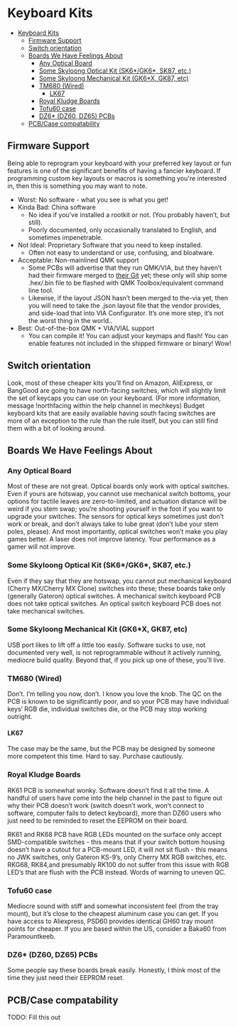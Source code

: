# Keyboard Kits

- [Keyboard Kits](#keyboard-kits)
  - [Firmware Support](#firmware-support)
  - [Switch orientation](#switch-orientation)
  - [Boards We Have Feelings About](#boards-we-have-feelings-about)
    - [Any Optical Board](#any-optical-board)
    - [Some Skyloong Optical Kit (SK6*/GK6*, SK87, etc.)](#some-skyloong-optical-kit-sk6gk6-sk87-etc)
    - [Some Skyloong Mechanical Kit (GK6*X, GK87, etc)](#some-skyloong-mechanical-kit-gk6x-gk87-etc)
    - [TM680 (Wired)](#tm680-wired)
      - [LK67](#lk67)
    - [Royal Kludge Boards](#royal-kludge-boards)
    - [Tofu60 case](#tofu60-case)
    - [DZ6* (DZ60, DZ65) PCBs](#dz6-dz60-dz65-pcbs)
  - [PCB/Case compatability](#pcbcase-compatability)

## Firmware Support

Being able to reprogram your keyboard with your preferred key layout or fun features is one of the significant benefits of having a fancier keyboard. If programming custom key layouts or macros is something you're interested in, then this is something you may want to note.

- Worst: No software - what you see is what you get!
- Kinda Bad: China software
  - No idea if you’ve installed a rootkit or not. (You probably haven’t, but still).
  - Poorly documented, only occasionally translated to English, and sometimes impenetrable.
- Not Ideal: Proprietary Software that you need to keep installed.
  - Often not easy to understand or use, confusing, and bloatware.
- Acceptable: Non-mainlined QMK support
  - Some PCBs will advertise that they run QMK/VIA, but they haven’t had their firmware merged to [their Git](https://github.com/qmk/qmk_firmware/tree/master/keyboards) yet; these only will ship some .hex/.bin file to be flashed with QMK Toolbox/equivalent command line tool.
  - Likewise, if the layout JSON hasn’t been merged to the-via yet, then you will need to take the .json layout file that the vendor provides, and side-load that into VIA Configurator. It’s one more step, it’s not the worst thing in the world..
- Best: Out-of-the-box QMK + VIA/VIAL support
  - You can compile it! You can adjust your keymaps and flash! You can enable features not included in the shipped firmware or binary! Wow!

## Switch orientation

Look, most of these cheaper kits you’ll find on Amazon, AliExpress, or BangGood are going to have north-facing switches, which will slightly limit the set of keycaps you can use on your keyboard. (For more information, message !northfacing within the help channel in mechkeys)
Budget keyboard kits that are easily available having south facing switches are more of an exception to the rule than the rule itself, but you can still find them with a bit of looking around.

## Boards We Have Feelings About

### Any Optical Board

Most of these are not great. Optical boards only work with optical switches. Even if yours are hotswap, you cannot use mechanical switch bottoms, your options for tactile leaves are zero-to-limited, and actuation distance will be weird if you stem swap; you’re shooting yourself in the foot if you want to upgrade your switches. The sensors for optical keys sometimes just don’t work or break, and don’t always take to lube great (don’t lube your stem poles, please). And most importantly, optical switches won’t make you play games better. A laser does not improve latency. Your performance as a gamer will not improve.

### Some Skyloong Optical Kit (SK6*/GK6*, SK87, etc.)

Even if they say that they are hotswap, you cannot put mechanical keyboard (Cherry MX/Cherry MX Clone) switches into these; these boards take only (generally Gateron) optical switches.
A mechanical switch keyboard PCB does not take optical switches.
An optical switch keyboard PCB does not take mechanical switches.

### Some Skyloong Mechanical Kit (GK6*X, GK87, etc)

USB port likes to lift off a little too easily. Software sucks to use, not documented very well, is not reprogrammable without it actively running, mediocre build quality. Beyond that, if you pick up one of these, you'll live.

### TM680 (Wired)

Don’t. I’m telling you now, don’t. I know you love the knob. The QC on the PCB is known to be significantly poor, and so your PCB may have individual keys’ RGB die, individual switches die, or the PCB may stop working outright.

#### LK67

The case may be the same, but the PCB may be designed by someone more competent this time. Hard to say. Purchase cautiously.

### Royal Kludge Boards

RK61 PCB is somewhat wonky. Software doesn’t find it all the time. A handful of users have come into the help channel in the past to figure out why their PCB doesn’t work (switch doesn’t work, won’t connect to software, computer fails to detect keyboard), more than DZ60 users who just need to be reminded to reset the EEPROM on their board.

RK61 and RK68 PCB have RGB LEDs mounted on the surface only accept SMD-compatible switches - this means that if your switch bottom housing doesn’t have a cutout for a PCB-mount LED, it will not sit flush - this means no JWK switches, only Gateron KS-9’s, only Cherry MX RGB switches, etc.
RKG68, RK84,and presumably RK100 do not suffer from this issue with RGB LED’s that are flush with the PCB instead. Words of warning to uneven QC.

### Tofu60 case

Mediocre sound with stiff and somewhat inconsistent feel (from the tray mount), but it’s close to the cheapest aluminum case you can get. If you have access to Aliexpress, PSD60 provides identical GH60 tray mount points for cheaper. If you are based within the US, consider a Baka60 from Paramountkeeb.

### DZ6* (DZ60, DZ65) PCBs

Some people say these boards break easily. Honestly, I think most of the time they just need their EEPROM reset.

## PCB/Case compatability

TODO: Fill this out

